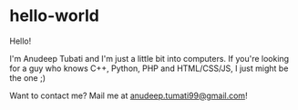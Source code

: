 # hello-world
Hello!

I'm Anudeep Tubati and I'm just a little bit into computers.
If you're looking for a guy who knows C++, Python, PHP and HTML/CSS/JS, I just might be the one ;)

Want to contact me? Mail me at anudeep.tumati99@gmail.com!
